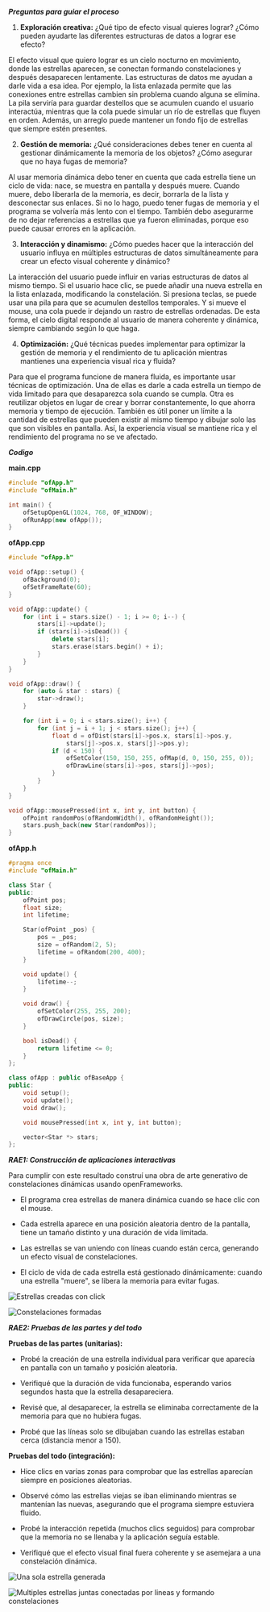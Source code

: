 ***Preguntas para guiar el proceso***

1. **Exploración creativa:** ¿Qué tipo de efecto visual quieres lograr? ¿Cómo pueden ayudarte las diferentes estructuras de datos a lograr ese efecto?

El efecto visual que quiero lograr es un cielo nocturno en movimiento, donde las estrellas aparecen, se conectan formando constelaciones y después desaparecen lentamente. Las estructuras de datos me ayudan a darle vida a esa idea. Por ejemplo, la lista enlazada permite que las conexiones entre estrellas cambien sin problema cuando alguna se elimina. La pila serviría para guardar destellos que se acumulen cuando el usuario interactúa, mientras que la cola puede simular un río de estrellas que fluyen en orden. Además, un arreglo puede mantener un fondo fijo de estrellas que siempre estén presentes.

2. **Gestión de memoria:** ¿Qué consideraciones debes tener en cuenta al gestionar dinámicamente la memoria de los objetos? ¿Cómo asegurar que no haya fugas de memoria?

Al usar memoria dinámica debo tener en cuenta que cada estrella tiene un ciclo de vida: nace, se muestra en pantalla y después muere. Cuando muere, debo liberarla de la memoria, es decir, borrarla de la lista y desconectar sus enlaces. Si no lo hago, puedo tener fugas de memoria y el programa se volvería más lento con el tiempo. También debo asegurarme de no dejar referencias a estrellas que ya fueron eliminadas, porque eso puede causar errores en la aplicación.

3. **Interacción y dinamismo:** ¿Cómo puedes hacer que la interacción del usuario influya en múltiples estructuras de datos simultáneamente para crear un efecto visual coherente y dinámico?

La interacción del usuario puede influir en varias estructuras de datos al mismo tiempo. Si el usuario hace clic, se puede añadir una nueva estrella en la lista enlazada, modificando la constelación. Si presiona teclas, se puede usar una pila para que se acumulen destellos temporales. Y si mueve el mouse, una cola puede ir dejando un rastro de estrellas ordenadas. De esta forma, el cielo digital responde al usuario de manera coherente y dinámica, siempre cambiando según lo que haga.

4. **Optimización:** ¿Qué técnicas puedes implementar para optimizar la gestión de memoria y el rendimiento de tu aplicación mientras mantienes una experiencia visual rica y fluida?

Para que el programa funcione de manera fluida, es importante usar técnicas de optimización. Una de ellas es darle a cada estrella un tiempo de vida limitado para que desaparezca sola cuando se cumpla. Otra es reutilizar objetos en lugar de crear y borrar constantemente, lo que ahorra memoria y tiempo de ejecución. También es útil poner un límite a la cantidad de estrellas que pueden existir al mismo tiempo y dibujar solo las que son visibles en pantalla. Así, la experiencia visual se mantiene rica y el rendimiento del programa no se ve afectado.

***Codigo***

**main.cpp**
```cpp
#include "ofApp.h"
#include "ofMain.h"

int main() {
	ofSetupOpenGL(1024, 768, OF_WINDOW);
	ofRunApp(new ofApp());
}
```

**ofApp.cpp**
```cpp
#include "ofApp.h"

void ofApp::setup() {
	ofBackground(0);
	ofSetFrameRate(60);
}

void ofApp::update() {
	for (int i = stars.size() - 1; i >= 0; i--) {
		stars[i]->update();
		if (stars[i]->isDead()) {
			delete stars[i];
			stars.erase(stars.begin() + i);
		}
	}
}

void ofApp::draw() {
	for (auto & star : stars) {
		star->draw();
	}

	for (int i = 0; i < stars.size(); i++) {
		for (int j = i + 1; j < stars.size(); j++) {
			float d = ofDist(stars[i]->pos.x, stars[i]->pos.y,
				stars[j]->pos.x, stars[j]->pos.y);
			if (d < 150) {
				ofSetColor(150, 150, 255, ofMap(d, 0, 150, 255, 0));
				ofDrawLine(stars[i]->pos, stars[j]->pos);
			}
		}
	}
}

void ofApp::mousePressed(int x, int y, int button) {
	ofPoint randomPos(ofRandomWidth(), ofRandomHeight());
	stars.push_back(new Star(randomPos));
}
```

**ofApp.h**
```cpp
#pragma once
#include "ofMain.h"

class Star {
public:
	ofPoint pos;
	float size;
	int lifetime;

	Star(ofPoint _pos) {
		pos = _pos;
		size = ofRandom(2, 5);
		lifetime = ofRandom(200, 400);
	}

	void update() {
		lifetime--;
	}

	void draw() {
		ofSetColor(255, 255, 200);
		ofDrawCircle(pos, size);
	}

	bool isDead() {
		return lifetime <= 0;
	}
};

class ofApp : public ofBaseApp {
public:
	void setup();
	void update();
	void draw();

	void mousePressed(int x, int y, int button);

	vector<Star *> stars;
};
```

***RAE1: Construcción de aplicaciones interactivas***

Para cumplir con este resultado construí una obra de arte generativo de constelaciones dinámicas usando openFrameworks.

* El programa crea estrellas de manera dinámica cuando se hace clic con el mouse.

* Cada estrella aparece en una posición aleatoria dentro de la pantalla, tiene un tamaño distinto y una duración de vida limitada.

* Las estrellas se van uniendo con líneas cuando están cerca, generando un efecto visual de constelaciones.

* El ciclo de vida de cada estrella está gestionado dinámicamente: cuando una estrella "muere", se libera la memoria para evitar fugas.

![Estrellas creadas con click](image-1.png)

![Constelaciones formadas](image-2.png)

***RAE2: Pruebas de las partes y del todo***

**Pruebas de las partes (unitarias):**

* Probé la creación de una estrella individual para verificar que aparecía en pantalla con un tamaño y posición aleatoria.

* Verifiqué que la duración de vida funcionaba, esperando varios segundos hasta que la estrella desapareciera.

* Revisé que, al desaparecer, la estrella se eliminaba correctamente de la memoria para que no hubiera fugas.

* Probé que las líneas solo se dibujaban cuando las estrellas estaban cerca (distancia menor a 150).

**Pruebas del todo (integración):**

* Hice clics en varias zonas para comprobar que las estrellas aparecían siempre en posiciones aleatorias.

* Observé cómo las estrellas viejas se iban eliminando mientras se mantenían las nuevas, asegurando que el programa siempre estuviera fluido.

* Probé la interacción repetida (muchos clics seguidos) para comprobar que la memoria no se llenaba y la aplicación seguía estable.

* Verifiqué que el efecto visual final fuera coherente y se asemejara a una constelación dinámica.

![Una sola estrella generada](image-3.png)

![Multiples estrellas juntas conectadas por lineas y formando constelaciones](image-4.png)